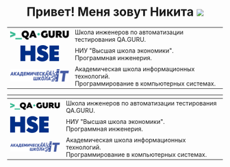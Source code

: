 <h1 align="center">Привет! Меня зовут Никита
<img src="https://github.com/blackcater/blackcater/raw/main/images/Hi.gif" height="32"/></h1>

<table width="100%" border="0" style="margin-left: auto; margin-right: auto;">
    <tr>
        <td width="30%" align="center"><img style="width:150px" src="img/qaGuru.svg"></td>
        <td valign="middle">Школа инженеров по автоматизации тестирования QA.GURU.</td></tr>
    <tr>
        <td width="30%" align="center">
            <a href="https://perm.hse.ru/"><img style="width:90px" src="/img/01_Abbreviation_ENG_PANTONE.svg"></a>
        </td>
        <td valign="middle">
            НИУ "Высшая школа экономики".
            </br>Программная инженерия.
        </td>
    </tr>
    <tr>
        <td width="30%"  align="center">
            <a href="https://itcollege59.ru/"><img style="width:150px" src="/img/itCollege59.svg"></a>
        </td>
        <td valign="middle">
            Академическая школа информационных технологий.
            </br>Программирование в компьютерных системах.
        </td>
    </tr>
    
</table>
<center>

|    <!-- -->          |        <!-- -->                     |
|----------------------|-------------------------------------|
|<a href="https://perm.hse.ru/"><img style="width:150px" src="img/qaGuru.svg"></a>|Школа инженеров по автоматизации тестирования QA.GURU.|
|<a href="https://perm.hse.ru/"><img style="width:90px" src="/img/01_Abbreviation_ENG_PANTONE.svg"></a>| НИУ "Высшая школа экономики".<br>Программная инженерия.|
|<a href="https://itcollege59.ru/"><img style="width:150px" src="/img/itCollege59.svg"></a>| Академическая школа информационных технологий.<br>Программирование в компьютерных системах.|

</center>